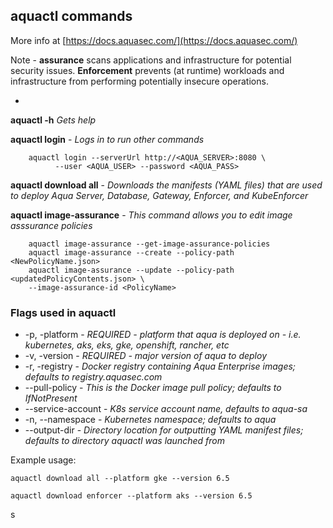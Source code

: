 ## aquactl commands
More info at [https://docs.aquasec.com/](https://docs.aquasec.com/)

Note - **assurance** scans applications and infrastructure for potential security issues. **Enforcement** prevents (at runtime) workloads and infrastructure from performing potentially insecure operations.

- 

**aquactl -h** *Gets help*

**aquactl login** - *Logs in to run other commands*

        aquactl login --serverUrl http://<AQUA_SERVER>:8080 \
              --user <AQUA_USER> --password <AQUA_PASS>

**aquactl download all** - *Downloads the manifests (YAML files) that are used to deploy Aqua Server, Database, Gateway, Enforcer, and KubeEnforcer*

**aquactl image-assurance** - *This command allows you to edit image asssurance policies*

        aquactl image-assurance --get-image-assurance-policies
        aquactl image-assurance --create --policy-path <NewPolicyName.json>
        aquactl image-assurance --update --policy-path <updatedPolicyContents.json> \
        --image-assurance-id <PolicyName>

### Flags used in aquactl
* -p, -platform  - *REQUIRED - platform that aqua is deployed on - i.e. kubernetes, aks, eks, gke, openshift, rancher, etc*
* -v, -version - *REQUIRED - major version of aqua to deploy*
* -r, -registry - *Docker registry containing Aqua Enterprise images; defaults to registry.aquasec.com*
* --pull-policy - *This is the Docker image pull policy; defaults to IfNotPresent*
* --service-account - *K8s service account name, defaults to aqua-sa*
* -n, --namespace  - *Kubernetes namespace; defaults to aqua*
* --output-dir - *Directory location for outputting YAML manifest files; defaults to directory aquactl was launched from*

Example usage: 
    
    aquactl download all --platform gke --version 6.5
    
    aquactl download enforcer --platform aks --version 6.5
    
s
